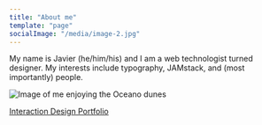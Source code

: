 ```yaml
---
title: "About me"
template: "page"
socialImage: "/media/image-2.jpg"
---
```


My name is Javier (he/him/his) and I am a web technologist turned designer. My interests include typography, JAMstack, and (most importantly) people.

![Image of me enjoying the Oceano dunes](/media/personal.jpg)

[Interaction Design Portfolio](https://javiergarcia.io)
